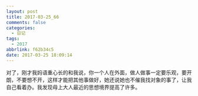 ```yaml
---
layout: post
title: 2017-03-25_66
comments: false
categories:
  - 日记
tags:
  - 2017
abbrlink: f62b34c5
date: 2017-03-25 18:09:14
---
```


  对了，刚才我妈语重心长的和我说，你一个人在外面，做人做事一定要乐观，要开朗，不要想不开，这样才能把其他事做好，她还说她也不催我找对象的事了，让我自己看着办。我发现母上大人最近的思想境界提高了许多。
